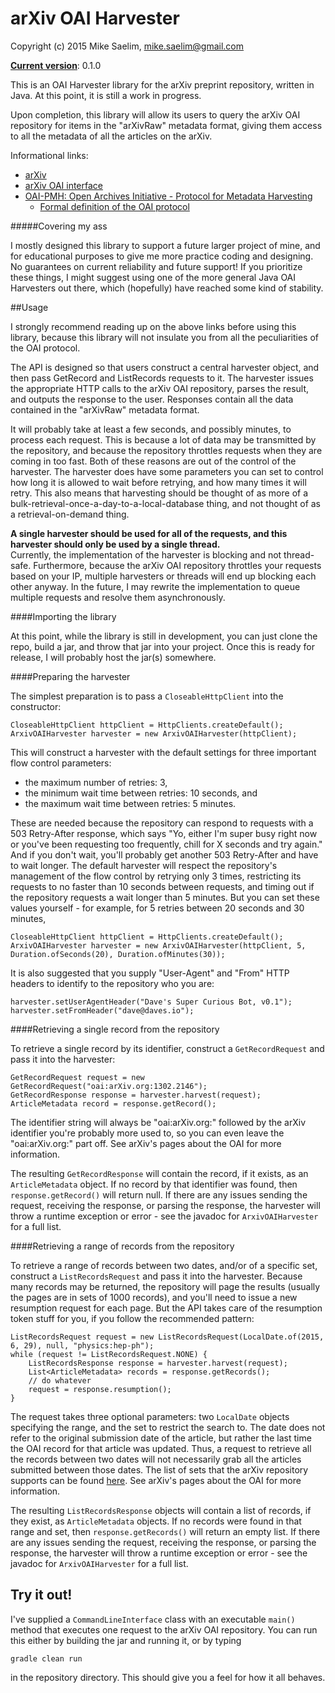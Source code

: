 arXiv OAI Harvester
=================

Copyright (c) 2015 Mike Saelim, mike.saelim@gmail.com

[**Current version**](http://semver.org/): 0.1.0

This is an OAI Harvester library for the arXiv preprint repository, written in Java.  At this point, it is still a work
in progress.

Upon completion, this library will allow its users to query the arXiv OAI repository for items in the "arXivRaw" metadata
format, giving them access to all the metadata of all the articles on the arXiv.

Informational links:

* [arXiv](http://arxiv.org/)
* [arXiv OAI interface](http://arxiv.org/help/oa/index)
* [OAI-PMH: Open Archives Initiative - Protocol for Metadata Harvesting](http://www.openarchives.org/pmh/)
    * [Formal definition of the OAI protocol](http://www.openarchives.org/OAI/openarchivesprotocol.html)


#####Covering my ass

I mostly designed this library to support a future larger project of mine, and for educational purposes to give me more
practice coding and designing.  No guarantees on current reliability and future support!  If you prioritize these things,
I might suggest using one of the more general Java OAI Harvesters out there, which (hopefully) have reached some kind of
stability.

##Usage

I strongly recommend reading up on the above links before using this library, because this library will not insulate you
from all the peculiarities of the OAI protocol.  

The API is designed so that users construct a central harvester object, and then pass GetRecord and ListRecords requests
to it.  The harvester issues the appropriate HTTP calls to the arXiv OAI repository, parses the result, and outputs the
response to the user.  Responses contain all the data contained in the "arXivRaw" metadata format.  

It will probably take at least a few seconds, and possibly minutes, to process each request.  This is because a lot of
data may be transmitted by the repository, and because the repository throttles requests when they are coming in too
fast.  Both of these reasons are out of the control of the harvester.  The harvester does have some parameters you can
set to control how long it is allowed to wait before retrying, and how many times it will retry.  This also means that
harvesting should be thought of as more of a bulk-retrieval-once-a-day-to-a-local-database thing, and not thought of as
a retrieval-on-demand thing.

**A single harvester should be used for all of the requests, and this harvester should only be used by a single thread.**  
Currently, the implementation of the harvester is blocking and not thread-safe.  Furthermore, because the arXiv OAI
repository throttles your requests based on your IP, multiple harvesters or threads will end up blocking each other 
anyway.  In the future, I may rewrite the implementation to queue multiple requests and resolve them asynchronously.

####Importing the library

At this point, while the library is still in development, you can just clone the repo, build a jar, and throw that jar
into your project.  Once this is ready for release, I will probably host the jar(s) somewhere.

####Preparing the harvester

The simplest preparation is to pass a `CloseableHttpClient` into the constructor:

    CloseableHttpClient httpClient = HttpClients.createDefault();  
    ArxivOAIHarvester harvester = new ArxivOAIHarvester(httpClient);
    
This will construct a harvester with the default settings for three important flow control parameters:

* the maximum number of retries: 3,
* the minimum wait time between retries: 10 seconds, and
* the maximum wait time between retries: 5 minutes.

These are needed because the repository can respond to requests with a 503 Retry-After response, which says "Yo, either
I'm super busy right now or you've been requesting too frequently, chill for X seconds and try again."  And if you don't
wait, you'll probably get another 503 Retry-After and have to wait longer.  The default harvester will respect the 
repository's management of the flow control by retrying only 3 times, restricting its requests to no faster than 10
seconds between requests, and timing out if the repository requests a wait longer than 5 minutes.  But you can set these
values yourself - for example, for 5 retries between 20 seconds and 30 minutes,

    CloseableHttpClient httpClient = HttpClients.createDefault();
    ArxivOAIHarvester harvester = new ArxivOAIHarvester(httpClient, 5, Duration.ofSeconds(20), Duration.ofMinutes(30));
    
It is also suggested that you supply "User-Agent" and "From" HTTP headers to identify to the repository who you are:

    harvester.setUserAgentHeader("Dave's Super Curious Bot, v0.1");
    harvester.setFromHeader("dave@daves.io");

####Retrieving a single record from the repository

To retrieve a single record by its identifier, construct a `GetRecordRequest` and pass it into the harvester:

    GetRecordRequest request = new GetRecordRequest("oai:arXiv.org:1302.2146");
    GetRecordResponse response = harvester.harvest(request);
    ArticleMetadata record = response.getRecord();
    
The identifier string will always be "oai:arXiv.org:" followed by the arXiv identifier you're probably more used to, so
you can even leave the "oai:arXiv.org:" part off.  See arXiv's pages about the OAI for more information.

The resulting `GetRecordResponse` will contain the record, if it exists, as an `ArticleMetadata` object.  If no record
by that identifier was found, then `response.getRecord()` will return null.  If there are any issues sending the 
request, receiving the response, or parsing the response, the harvester will throw a runtime exception or error - see 
the javadoc for `ArxivOAIHarvester` for a full list.

####Retrieving a range of records from the repository

To retrieve a range of records between two dates, and/or of a specific set, construct a `ListRecordsRequest` and pass it
into the harvester.  Because many records may be returned, the repository will page the results (usually the pages are
in sets of 1000 records), and you'll need to issue a new resumption request for each page.  But the API takes care of
the resumption token stuff for you, if you follow the recommended pattern:

    ListRecordsRequest request = new ListRecordsRequest(LocalDate.of(2015, 6, 29), null, "physics:hep-ph");
    while (request != ListRecordsRequest.NONE) {
        ListRecordsResponse response = harvester.harvest(request);
        List<ArticleMetadata> records = response.getRecords();
        // do whatever
        request = response.resumption();
    }

The request takes three optional parameters: two `LocalDate` objects specifying the range, and the set to restrict the
search to.  The date does not refer to the original submission date of the article, but rather the last time the OAI 
record for that article was updated.  Thus, a request to retrieve all the records between two dates will not necessarily
grab all the articles submitted between those dates.  The list of sets that the arXiv repository supports can be found
[here](http://export.arxiv.org/oai2?verb=ListSets).  See arXiv's pages about the OAI for more information.

The resulting `ListRecordsResponse` objects will contain a list of records, if they exist, as `ArticleMetadata` objects.
If no records were found in that range and set, then `response.getRecords()` will return an empty list.  If there are 
any issues sending the request, receiving the response, or parsing the response, the harvester will throw a runtime 
exception or error - see the javadoc for `ArxivOAIHarvester` for a full list.

## Try it out!

I've supplied a `CommandLineInterface` class with an executable `main()` method that executes one request to the arXiv
OAI repository.  You can run this either by building the jar and running it, or by typing

    gradle clean run
    
in the repository directory.  This should give you a feel for how it all behaves.

